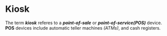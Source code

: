 # Kiosk

The term ***kiosk*** referes to a ***point-of-sale*** or ***point-of-service(POS)*** device. **POS** devices include automatic teller machines *(ATMs)*, and cash registers.
